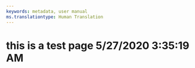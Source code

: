 ```yaml
---
keywords: metadata, user manual
ms.translationtype: Human Translation
---
```

# this is a test page 5/27/2020 3:35:19 AM